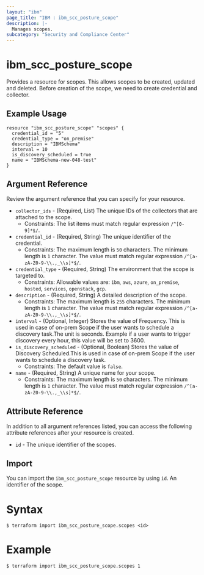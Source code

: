 ```yaml
---
layout: "ibm"
page_title: "IBM : ibm_scc_posture_scope"
description: |-
  Manages scopes.
subcategory: "Security and Compliance Center"
---
```


# ibm_scc_posture_scope

Provides a resource for scopes. This allows scopes to be created, updated and deleted. Before creation of the scope, we need to create credential and collector.

## Example Usage

```hcl
resource "ibm_scc_posture_scope" "scopes" {
  credential_id = "5"
  credential_type = "on_premise"
  description = "IBMSchema"
  interval = 10
  is_discovery_scheduled = true
  name = "IBMSchema-new-048-test"
}
```

## Argument Reference

Review the argument reference that you can specify for your resource.

* `collector_ids` - (Required, List) The unique IDs of the collectors that are attached to the scope.
  * Constraints: The list items must match regular expression `/^[0-9]*$/`.
* `credential_id` - (Required, String) The unique identifier of the credential.
  * Constraints: The maximum length is `50` characters. The minimum length is `1` character. The value must match regular expression `/^[a-zA-Z0-9-\\.,_\\s]*$/`.
* `credential_type` - (Required, String) The environment that the scope is targeted to.
  * Constraints: Allowable values are: `ibm`, `aws`, `azure`, `on_premise`, `hosted`, `services`, `openstack`, `gcp`.
* `description` - (Required, String) A detailed description of the scope.
  * Constraints: The maximum length is `255` characters. The minimum length is `1` character. The value must match regular expression `/^[a-zA-Z0-9-\\.,_\\s]*$/`.
* `interval` - (Optional, Integer) Stores the value of Frequency. This is used in case of on-prem Scope if the user wants to schedule a discovery task.The unit is seconds. Example if a user wants to trigger discovery every hour, this value will be set to 3600.
* `is_discovery_scheduled` - (Optional, Boolean) Stores the value of Discovery Scheduled.This is used in case of on-prem Scope if the user wants to schedule a discovery task.
  * Constraints: The default value is `false`.
* `name` - (Required, String) A unique name for your scope.
  * Constraints: The maximum length is `50` characters. The minimum length is `1` character. The value must match regular expression `/^[a-zA-Z0-9-\\.,_\\s]*$/`.

## Attribute Reference

In addition to all argument references listed, you can access the following attribute references after your resource is created.

* `id` - The unique identifier of the scopes.

## Import

You can import the `ibm_scc_posture_scope` resource by using `id`. An identifier of the scope.

# Syntax
```
$ terraform import ibm_scc_posture_scope.scopes <id>
```

# Example
```
$ terraform import ibm_scc_posture_scope.scopes 1
```
